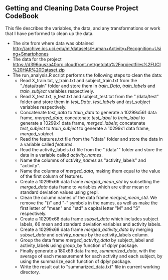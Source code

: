 ## Getting and Cleaning Data Course Project CodeBook
This file describes the variables, the data, and any transformations or work that I have performed to clean up the data.
* The site from where data was obtained 
  http://archive.ics.uci.edu/ml/datasets/Human+Activity+Recognition+Using+Smartphones
* The data for the project
  https://d396qusza40orc.cloudfront.net/getdata%2Fprojectfiles%2FUCI%20HAR%20Dataset.zip
* The run_analysis.R script performs the following steps to clean the data:
  * Read X_train.txt, y_train.txt and subject_train.txt from the "./data/train" folder and store them in *train_Data*, *train_labels* and *train_subject* variables respectively.
  * Read X_test.txt, y_test.txt and subject_test.txt from the "./data/test" folder and store them in *test_Data*, *test_labels* and *test_subject* variables respectively.
  * Concatenate *test_data* to *train_data* to generate a 10299x561 data frame, *merged_data*; concatenate *test_label* to *train_label* to generate a 10299x1 data frame, *merged_labels*; concatenate *test_subject* to *train_subject* to generate a 10299x1 data frame, *merged_subject*.
  * Read the features.txt file from the "/data" folder and store the data in a variable called *features*. 
  * Read the activity_labels.txt file from the "./data"" folder and store the data in a variable called *activity_names*.
  * Name the columns of *activity_names* as "activity_labels" and "activity".
  * Name the columns of *merged_data*, making them equal to the value of the first column of features. 
  * Create a 10299x66 data frame *merged_mean_std* by subsetting the *merged_data* data frame to variables which are either mean or standard deviation values using grepl.
  * Clean the column names of the data frame *merged_mean_std*. We remove the "()" and "-" symbols in the names, as well as make the first letter of "mean" and "std" a capital letter "M" and "S" respectively.
  * Create a 10299x68 data frame *subset_data* which includes subject labels, 66 mean and standard deviation variables and activity labels.
  * Create a 10299x69 data frame *merged_activity_data* by merging *subset_data* and *activity_names* by the activity_labels column.
  * Group the data frame *merged_activity_data* by subject_label and activity_labels using group_by function of dplyr package.
  * Finally generate a 180x69 data frame, *summarized_data*, with the average of each measurement for each activity and each subject, by using the summarize_each function of dplyr package.
  * Write the result out to "summarized_data.txt" file in current working directory.
